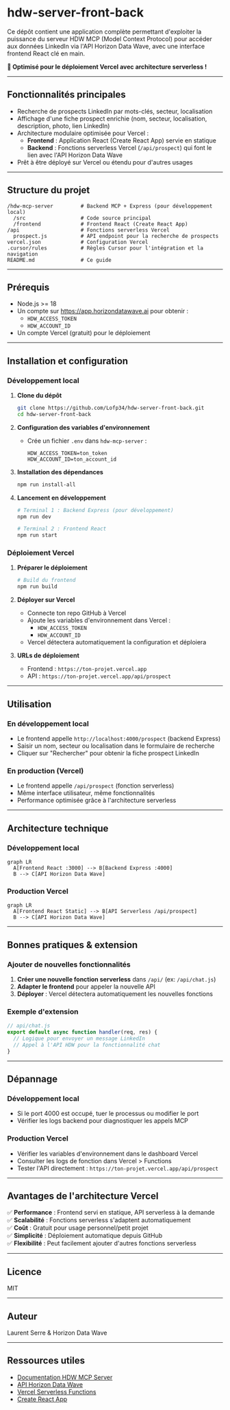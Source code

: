# hdw-server-front-back

Ce dépôt contient une application complète permettant d'exploiter la puissance du serveur HDW MCP (Model Context Protocol) pour accéder aux données LinkedIn via l'API Horizon Data Wave, avec une interface frontend React clé en main.

**🚀 Optimisé pour le déploiement Vercel avec architecture serverless !**

---

## Fonctionnalités principales
- Recherche de prospects LinkedIn par mots-clés, secteur, localisation
- Affichage d'une fiche prospect enrichie (nom, secteur, localisation, description, photo, lien LinkedIn)
- Architecture modulaire optimisée pour Vercel :
  - **Frontend** : Application React (Create React App) servie en statique
  - **Backend** : Fonctions serverless Vercel (`/api/prospect`) qui font le lien avec l'API Horizon Data Wave
- Prêt à être déployé sur Vercel ou étendu pour d'autres usages

---

## Structure du projet

```
/hdw-mcp-server         # Backend MCP + Express (pour développement local)
  /src                  # Code source principal
  /frontend             # Frontend React (Create React App)
/api                    # Fonctions serverless Vercel
  prospect.js           # API endpoint pour la recherche de prospects
vercel.json             # Configuration Vercel
.cursor/rules           # Règles Cursor pour l'intégration et la navigation
README.md               # Ce guide
```

---

## Prérequis
- Node.js >= 18
- Un compte sur https://app.horizondatawave.ai pour obtenir :
  - `HDW_ACCESS_TOKEN`
  - `HDW_ACCOUNT_ID`
- Un compte Vercel (gratuit) pour le déploiement

---

## Installation et configuration

### Développement local

1. **Clone du dépôt**
   ```bash
   git clone https://github.com/Lofp34/hdw-server-front-back.git
   cd hdw-server-front-back
   ```

2. **Configuration des variables d'environnement**
   - Crée un fichier `.env` dans `hdw-mcp-server` :
     ```env
     HDW_ACCESS_TOKEN=ton_token
     HDW_ACCOUNT_ID=ton_account_id
     ```

3. **Installation des dépendances**
   ```bash
   npm run install-all
   ```

4. **Lancement en développement**
   ```bash
   # Terminal 1 : Backend Express (pour développement)
   npm run dev
   
   # Terminal 2 : Frontend React
   npm run start
   ```

### Déploiement Vercel

1. **Préparer le déploiement**
   ```bash
   # Build du frontend
   npm run build
   ```

2. **Déployer sur Vercel**
   - Connecte ton repo GitHub à Vercel
   - Ajoute les variables d'environnement dans Vercel :
     - `HDW_ACCESS_TOKEN`
     - `HDW_ACCOUNT_ID`
   - Vercel détectera automatiquement la configuration et déploiera

3. **URLs de déploiement**
   - Frontend : `https://ton-projet.vercel.app`
   - API : `https://ton-projet.vercel.app/api/prospect`

---

## Utilisation

### En développement local
- Le frontend appelle `http://localhost:4000/prospect` (backend Express)
- Saisir un nom, secteur ou localisation dans le formulaire de recherche
- Cliquer sur "Rechercher" pour obtenir la fiche prospect LinkedIn

### En production (Vercel)
- Le frontend appelle `/api/prospect` (fonction serverless)
- Même interface utilisateur, même fonctionnalités
- Performance optimisée grâce à l'architecture serverless

---

## Architecture technique

### Développement local
```mermaid
graph LR
  A[Frontend React :3000] --> B[Backend Express :4000]
  B --> C[API Horizon Data Wave]
```

### Production Vercel
```mermaid
graph LR
  A[Frontend React Static] --> B[API Serverless /api/prospect]
  B --> C[API Horizon Data Wave]
```

---

## Bonnes pratiques & extension

### Ajouter de nouvelles fonctionnalités
1. **Créer une nouvelle fonction serverless** dans `/api/` (ex: `/api/chat.js`)
2. **Adapter le frontend** pour appeler la nouvelle API
3. **Déployer** : Vercel détectera automatiquement les nouvelles fonctions

### Exemple d'extension
```javascript
// api/chat.js
export default async function handler(req, res) {
  // Logique pour envoyer un message LinkedIn
  // Appel à l'API HDW pour la fonctionnalité chat
}
```

---

## Dépannage

### Développement local
- Si le port 4000 est occupé, tuer le processus ou modifier le port
- Vérifier les logs backend pour diagnostiquer les appels MCP

### Production Vercel
- Vérifier les variables d'environnement dans le dashboard Vercel
- Consulter les logs de fonction dans Vercel > Functions
- Tester l'API directement : `https://ton-projet.vercel.app/api/prospect`

---

## Avantages de l'architecture Vercel

✅ **Performance** : Frontend servi en statique, API serverless à la demande  
✅ **Scalabilité** : Fonctions serverless s'adaptent automatiquement  
✅ **Coût** : Gratuit pour usage personnel/petit projet  
✅ **Simplicité** : Déploiement automatique depuis GitHub  
✅ **Flexibilité** : Peut facilement ajouter d'autres fonctions serverless  

---

## Licence
MIT

---

## Auteur
Laurent Serre & Horizon Data Wave

---

## Ressources utiles
- [Documentation HDW MCP Server](https://github.com/horizondatawave/hdw-mcp-server)
- [API Horizon Data Wave](https://app.horizondatawave.ai)
- [Vercel Serverless Functions](https://vercel.com/docs/functions/serverless-functions)
- [Create React App](https://github.com/facebook/create-react-app) 